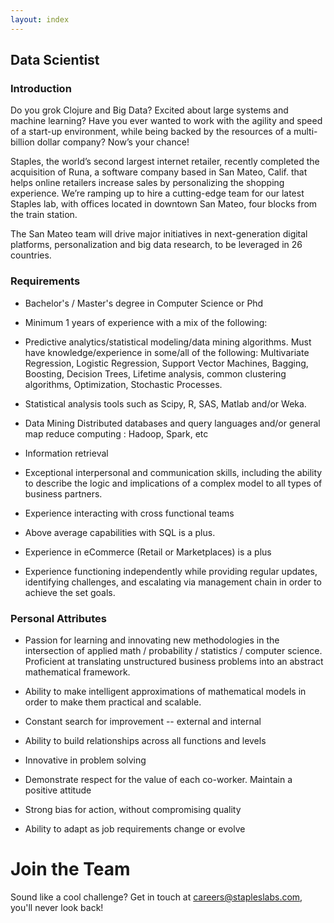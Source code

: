 ```yaml
---
layout: index
---
```


## Data Scientist

### Introduction

Do you grok Clojure and Big Data? Excited about large systems and
machine learning? Have you ever wanted to work with the agility and
speed of a start-up environment, while being backed by the resources
of a multi-billion dollar company? Now’s your chance!

Staples, the world’s second largest internet retailer, recently
completed the acquisition of Runa, a software company based in San
Mateo, Calif. that helps online retailers increase sales by
personalizing the shopping experience. We’re ramping up to hire a
cutting-edge team for our latest Staples lab, with offices located in
downtown San Mateo, four blocks from the train station.

The San Mateo team will drive major initiatives in next-generation
digital platforms, personalization and big data research, to be
leveraged in 26 countries.

### Requirements

* Bachelor's / Master's degree in Computer Science or Phd

* Minimum 1 years of experience with a mix of the following:

* Predictive analytics/statistical modeling/data mining
  algorithms. Must have knowledge/experience in some/all of the
  following: Multivariate Regression, Logistic Regression, Support
  Vector Machines, Bagging, Boosting, Decision Trees, Lifetime
  analysis, common clustering algorithms, Optimization, Stochastic
  Processes.

* Statistical analysis tools such as Scipy, R, SAS, Matlab and/or
  Weka.

* Data Mining Distributed databases and query languages and/or general
  map reduce computing : Hadoop, Spark, etc

* Information retrieval

* Exceptional interpersonal and communication skills, including the
  ability to describe the logic and implications of a complex model to
  all types of business partners.

* Experience interacting with cross functional teams

* Above average capabilities with SQL is a plus.

* Experience in eCommerce (Retail or Marketplaces) is a plus

* Experience functioning independently while providing regular
  updates, identifying challenges, and escalating via management chain
  in order to achieve the set goals.

### Personal Attributes

* Passion for learning and innovating new methodologies in the
  intersection of applied math / probability / statistics / computer
  science.  Proficient at translating unstructured business problems
  into an abstract mathematical framework.

* Ability to make intelligent approximations of mathematical models in
  order to make them practical and scalable.

* Constant search for improvement -- external and internal

* Ability to build relationships across all functions and levels

* Innovative in problem solving

* Demonstrate respect for the value of each co-worker. Maintain a positive attitude

* Strong bias for action, without compromising quality

* Ability to adapt as job requirements change or evolve

# Join the Team

Sound like a cool challenge? Get in touch at
[careers@stapleslabs.com](mailto:careers@stapleslabs.com), you'll
never look back!
